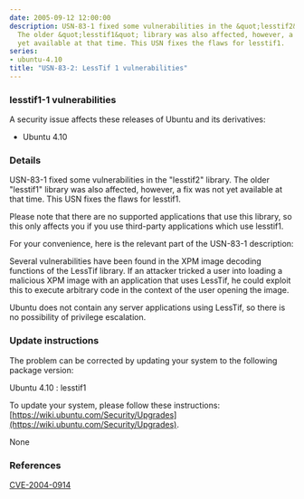 ```yaml
---
date: 2005-09-12 12:00:00
description: USN-83-1 fixed some vulnerabilities in the &quot;lesstif2&quot; library.
  The older &quot;lesstif1&quot; library was also affected, however, a fix was not
  yet available at that time. This USN fixes the flaws for lesstif1.
series:
- ubuntu-4.10
title: "USN-83-2: LessTif 1 vulnerabilities"
---
```


### lesstif1-1 vulnerabilities

A security issue affects these releases of Ubuntu and its derivatives:

* Ubuntu 4.10

### Details

USN-83-1 fixed some vulnerabilities in the &quot;lesstif2&quot; library. The older &quot;lesstif1&quot; library was also affected, however, a fix was not yet available at that time. This USN fixes the flaws for lesstif1.

Please note that there are no supported applications that use this library, so this only affects you if you use third-party applications which use lesstif1.

For your convenience, here is the relevant part of the USN-83-1 description:

 Several vulnerabilities have been found in the XPM image decoding functions of the LessTif library. If an attacker tricked a user into loading a malicious XPM image with an application that uses LessTif, he could exploit this to execute arbitrary code in the context of the user opening the image.

 Ubuntu does not contain any server applications using LessTif, so there is no possibility of privilege escalation.

### Update instructions

The problem can be corrected by updating your system to the following package version:

Ubuntu 4.10
 : lesstif1 

To update your system, please follow these instructions: [https://wiki.ubuntu.com/Security/Upgrades](https://wiki.ubuntu.com/Security/Upgrades).

None

### References

 [CVE-2004-0914](http://people.ubuntu.com/~ubuntu-security/cve/CVE-2004-0914)
